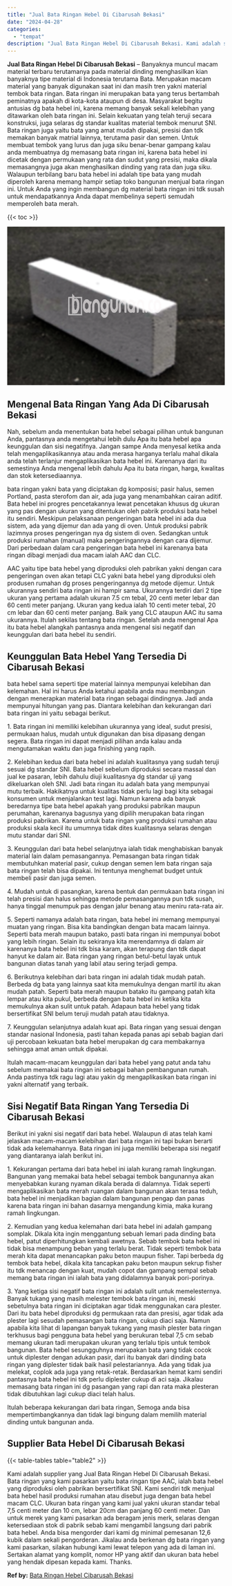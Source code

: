 ```yaml
---
title: "Jual Bata Ringan Hebel Di Cibarusah Bekasi"
date: "2024-04-28"
categories: 
  - "tempat"
description: "Jual Bata Ringan Hebel Di Cibarusah Bekasi. Kami adalah supplier yang Jual Bata Ringan Hebel Di Cibarusah Bekasi. Bata ringan yang kami pasarkan yaitu bata r..."
---
```


**Jual Bata Ringan Hebel Di Cibarusah Bekasi** – Banyaknya muncul macam material terbaru terutamanya pada material dinding menghasilkan kian banyaknya tipe material di Indonesia terutama Bata. Merupakan macam material yang banyak digunakan saat ini dan masih tren yakni material tembok bata ringan. Bata ringan ini merupakan bata yang terus bertambah peminatnya apakah di kota-kota ataupun di desa. Masyarakat begitu antusias dg bata hebel ini, karena memang banyak sekali kelebihan yang ditawarkan oleh bata ringan ini. Selain kekuatan yang telah teruji secara konstruksi, juga selaras dg standar kualitas material tembok menurut SNI. Bata ringan juga yaitu bata yang amat mudah dipakai, presisi dan tdk memakan banyak matrial lainnya, terutama pasir dan semen. Untuk membuat tembok yang lurus dan juga siku benar-benar gampang kalau anda membuatnya dg memasang bata ringan ini, karena bata hebel ini dicetak dengan permukaan yang rata dan sudut yang presisi, maka dikala memasangnya juga akan menghasilkan dinding yang rata dan juga siku. Walaupun terbilang baru bata hebel ini adalah tipe bata yang mudah diperoleh karena memang hampir setiap toko bangunan menjual bata ringan ini. Untuk Anda yang ingin membangun dg material bata ringan ini tdk susah untuk mendapatkannya Anda dapat membelinya seperti semudah memperoleh bata merah.

{{< toc >}}

![Jual Bata Ringan Hebel Di Cibarusah Bekasi](/images/jual-hebel-murah-28.png)

## Mengenal Bata Ringan Yang Ada Di Cibarusah Bekasi

Nah, sebelum anda menentukan bata hebel sebagai pilihan untuk bangunan Anda, pantasnya anda mengetahui lebih dulu Apa itu bata hebel apa keunggulan dan sisi negatifnya. Jangan sampe Anda menyesal ketika anda telah mengaplikasikannya atau anda merasa harganya terlalu mahal dikala anda telah terlanjur mengaplikasikan bata hebel ini. Karenanya dari itu semestinya Anda mengenal lebih dahulu Apa itu bata ringan, harga, kwalitas dan stok ketersediaannya.

bata ringan yakni bata yang diciptakan dg komposisi; pasir halus, semen Portland, pasta sterofom dan air, ada juga yang menambahkan cairan aditif. Bata hebel ini progres pencetakannya lewat pencetakan khusus dg ukuran yang pas dengan ukuran yang ditentukan oleh pabrik produksi bata hebel itu sendiri. Meskipun pelaksanaan pengeringan bata hebel ini ada dua sistem, ada yang dijemur dan ada yang di oven. Untuk produksi pabrik lazimnya proses pengeringan nya dg sistem di oven. Sedangkan untuk produksi rumahan (manual) maka pengeringannya dengan cara dijemur. Dari perbedaan dalam cara pengeringan bata hebel ini karenanya bata ringan dibagi menjadi dua macam ialah AAC dan CLC.

AAC yaitu tipe bata hebel yang diproduksi oleh pabrikan yakni dengan cara pengeringan oven akan tetapi CLC yakni bata hebel yang diproduksi oleh produsen rumahan dg proses pengeringannya dg metode dijemur. Untuk ukurannya sendiri bata ringan ini hampir sama. Ukurannya terdiri dari 2 tipe ukuran yang pertama adalah ukuran 7.5 cm tebal, 20 centi meter lebar dan 60 centi meter panjang. Ukuran yang kedua ialah 10 centi meter tebal, 20 cm lebar dan 60 centi meter panjang. Baik yang CLC ataupun AAC itu sama ukurannya. Itulah sekilas tentang bata ringan. Setelah anda mengenal Apa itu bata hebel alangkah pantasnya anda mengenal sisi negatif dan keunggulan dari bata hebel itu sendiri.

## Keunggulan Bata Hebel Yang Tersedia Di Cibarusah Bekasi

bata hebel sama seperti tipe material lainnya mempunyai kelebihan dan kelemahan. Hal ini harus Anda ketahui apabila anda mau membangun dengan menerapkan material bata ringan sebagai dindingnya. Jadi anda mempunyai hitungan yang pas. Diantara kelebihan dan kekurangan dari bata ringan ini yaitu sebagai berikut.

1\. Bata ringan ini memiliki kelebihan ukurannya yang ideal, sudut presisi, permukaan halus, mudah untuk digunakan dan bisa dipasang dengan segera. Bata ringan ini dapat menjadi pilihan anda kalau anda mengutamakan waktu dan juga finishing yang rapih.

2\. Kelebihan kedua dari bata hebel ini adalah kualitasnya yang sudah teruji sesuai dg standar SNI. Bata hebel sebelum diproduksi secara massal dan jual ke pasaran, lebih dahulu diuji kualitasnya dg standar uji yang dikeluarkan oleh SNI. Jadi bata ringan itu adalah bata yang mempunyai mutu terbaik. Hakikatnya untuk kualitas tidak perlu lagi bagi kita sebagai konsumen untuk menjalankan test lagi. Namun karena ada banyak beredarnya tipe bata hebel apakah yang produksi pabrikan maupun perumahan, karenanya bagusnya yang dipilih merupakan bata ringan produksi pabrikan. Karena untuk bata ringan yang produksi rumahan atau produksi skala kecil itu umumnya tidak dites kualitasnya selaras dengan mutu standar dari SNI.

3\. Keunggulan dari bata hebel selanjutnya ialah tidak menghabiskan banyak material lain dalam pemasangannya. Pemasangan bata ringan tidak membutuhkan material pasir, cukup dengan semen lem bata ringan saja bata ringan telah bisa dipakai. Ini tentunya menghemat budget untuk membeli pasir dan juga semen.

4\. Mudah untuk di pasangkan, karena bentuk dan permukaan bata ringan ini telah presisi dan halus sehingga metode pemasangannya pun tdk susah, hanya tinggal menumpuk pas dengan jalur benang atau meniru rata-rata air.

5\. Seperti namanya adalah bata ringan, bata hebel ini memang mempunyai muatan yang ringan. Bisa kita bandingkan dengan bata macam lainnya. Seperti bata merah maupun batako, pasti bata ringan ini mempunyai bobot yang lebih ringan. Selain itu sekiranya kita merendamnya di dalam air karenanya bata hebel ini tdk bisa karam, akan terapung dan tdk dapat hanyut ke dalam air. Bata ringan yang ringan betul-betul layak untuk bangunan diatas tanah yang labil atau sering terjadi gempa.

6\. Berikutnya kelebihan dari bata ringan ini adalah tidak mudah patah. Berbeda dg bata yang lainnya saat kita memukulnya dengan martil itu akan mudah patah. Seperti bata merah maupun batako itu gampang patah kita lempar atau kita pukul, berbeda dengan bata hebel ini ketika kita memukulnya akan sulit untuk patah. Adapaun bata hebel yang tidak bersertifikat SNI belum teruji mudah patah atau tidaknya.

7\. Keunggulan selanjutnya adalah kuat api. Bata ringan yang sesuai dengan standar nasional Indonesia, pasti tahan kepada panas api sebab bagian dari uji percobaan kekuatan bata hebel merupakan dg cara membakarnya sehingga amat aman untuk dipakai.

Itulah macam-macam keunggulan dari bata hebel yang patut anda tahu sebelum memakai bata ringan ini sebagai bahan pembangunan rumah. Anda pastinya tdk ragu lagi atau yakin dg mengaplikasikan bata ringan ini yakni alternatif yang terbaik.

## Sisi Negatif Bata Ringan Yang Tersedia Di Cibarusah Bekasi

Berikut ini yakni sisi negatif dari bata hebel. Walaupun di atas telah kami jelaskan macam-macam kelebihan dari bata ringan ini tapi bukan berarti tidak ada kelemahannya. Bata ringan ini juga memiliki beberapa sisi negatif yang diantaranya ialah berikut ini.

1\. Kekurangan pertama dari bata hebel ini ialah kurang ramah lingkungan. Bangunan yang memakai bata hebel sebagai tembok bangunannya akan menyebabkan kurang nyaman dikala berada di dalamnya. Tidak seperti mengaplikasikan bata merah ruangan dalam bangunan akan terasa teduh, bata hebel ini menjadikan bagian dalam bangunan pengap dan panas karena bata ringan ini bahan dasarnya mengandung kimia, maka kurang ramah lingkungan.

2\. Kemudian yang kedua kelemahan dari bata hebel ini adalah gampang somplak. Dikala kita ingin menggantung sebuah lemari pada dinding bata hebel, patut diperhitungkan kembali awetnya. Sebab tembok bata hebel ini tidak bisa menampung beban yang terlalu berat. Tidak seperti tembok bata merah kita dapat menancapkan paku beton maupun fisher. Tapi berbeda dg tembok bata hebel, dikala kita tancapkan paku beton maupun sekrup fisher itu tdk menancap dengan kuat, mudah copot dan gampang sempal sebab memang bata ringan ini ialah bata yang didalamnya banyak pori-porinya.

3\. Yang ketiga sisi negatif bata ringan ini adalah sulit untuk memelesternya. Banyak tukang yang masih melester tembok bata ringan ini, meski sebetulnya bata ringan ini diciptakan agar tidak menggunakan cara plester. Dari itu bata hebel diproduksi dg permukaan rata dan presisi, agar tidak ada plester lagi sesudah pemasangan bata ringan, cukup diaci saja. Namun apabila kita lihat di lapangan banyak tukang yang masih plester bata ringan terkhusus bagi pengguna bata hebel yang berukuran tebal 7,5 cm sebab memang ukuran tadi merupakan ukuran yang terlalu tipis untuk tembok bangunan. Bata hebel sesungguhnya merupakan bata yang tidak cocok untuk diplester dengan adukan pasir, dari itu banyak dari dinding bata ringan yang diplester tidak baik hasil pelestariannya. Ada yang tidak jua melekat, coplok ada juga yang retak-retak. Berdasarkan hemat kami sendiri pantasnya bata hebel ini tdk perlu diplester cukup di aci saja. Jikalau memasang bata ringan ini dg pasangan yang rapi dan rata maka plesteran tidak dibutuhkan lagi cukup diaci telah halus.

Itulah beberapa kekurangan dari bata ringan, Semoga anda bisa mempertimbangkannya dan tidak lagi bingung dalam memilih material dinding untuk bangunan anda.

## Supplier Bata Hebel Di Cibarusah Bekasi

{{< table-tables table="table2" >}}

Kami adalah supplier yang Jual Bata Ringan Hebel Di Cibarusah Bekasi. Bata ringan yang kami pasarkan yaitu bata ringan tipe AAC, ialah bata hebel yang diproduksi oleh pabrikan bersertifikat SNI. Kami sendiri tdk menjual bata hebel hasil produksi rumahan atau disebut juga dengan bata hebel macam CLC. Ukuran bata ringan yang kami jual yakni ukuran standar tebal 7,5 centi meter dan 10 cm, lebar 20cm dan panjang 60 centi meter. Dan untuk merek yang kami pasarkan ada beragam jenis merk, selaras dengan ketersediaan stok di pabrik sebab kami mengambil langsung dari pabrik bata hebel. Anda bisa mengorder dari kami dg minimal pemesanan 12,6 kubik dalam sekali pengorderan. Jikalau anda berkenan dg bata ringan yang kami pasarkan, silakan hubungi kami lewat telepon yang ada di laman ini. Sertakan alamat yang komplit, nomor HP yang aktif dan ukuran bata hebel yang hendak dipesan kepada kami. Thanks.

**Ref by:** [Bata Ringan Hebel Cibarusah Bekasi](https://id.wikipedia.org/wiki/Bata)
